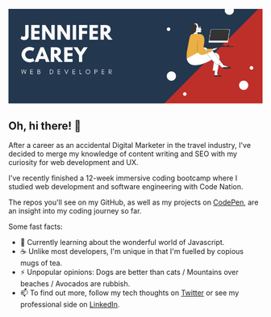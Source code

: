 ![profile cover image](https://github.com/jennifer-carey/jennifer-carey/blob/main/profile-image.png)

## Oh, hi there! 👋

After a career as an accidental Digital Marketer in the travel industry, I've decided to merge my knowledge of content writing and SEO with my curiosity for web development and UX. 

I've recently finished a 12-week immersive coding bootcamp where I studied web development and software engineering with Code Nation.

The repos you'll see on my GitHub, as well as my projects on [CodePen](https://codepen.io/jennyhmc), are an insight into my coding journey so far.

Some fast facts:
- 🌱 Currently learning about the wonderful world of Javascript.
- ☕ Unlike most developers, I'm unique in that I'm fuelled by copious mugs of tea.
- ⚡ Unpopular opinions: Dogs are better than cats / Mountains over beaches / Avocados are rubbish. 
- 📫 To find out more, follow my tech thoughts on [Twitter](https://twitter.com/JennifaCarey) or see my professional side on [LinkedIn](https://www.linkedin.com/in/jennifer-carey-25602166/).
